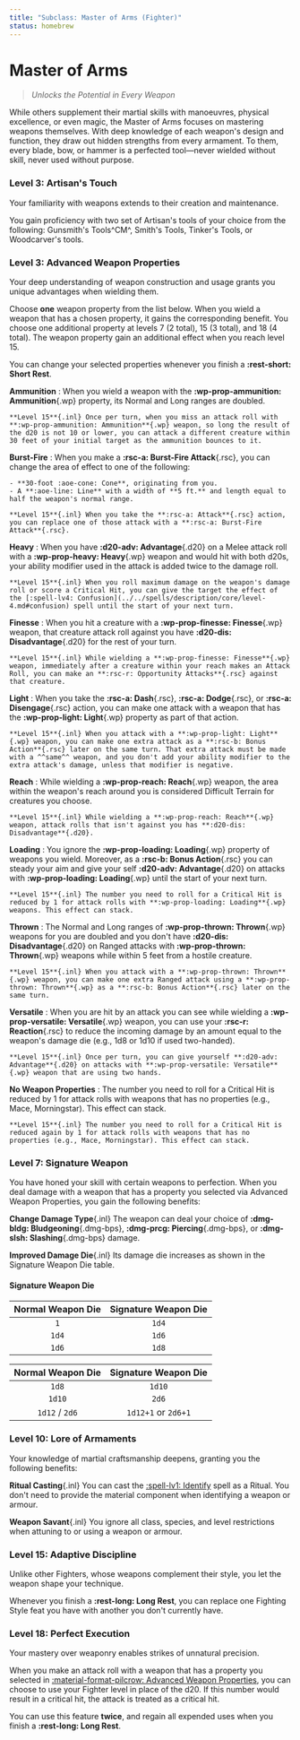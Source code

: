 ```yaml
---
title: "Subclass: Master of Arms (Fighter)"
status: homebrew
---
```


<p style="display:none">
Unlocks the Potential in Every Weapon
</p>

# Master of Arms

> *Unlocks the Potential in Every Weapon*

While others supplement their martial skills with manoeuvres, physical excellence, or even magic, the Master of Arms focuses on mastering weapons themselves. With deep knowledge of each weapon's design and function, they draw out hidden strengths from every armament. To them, every blade, bow, or hammer is a perfected tool—never wielded without skill, never used without purpose.

### Level 3: Artisan's Touch

Your familiarity with weapons extends to their creation and maintenance.

You gain proficiency with two set of Artisan's tools of your choice from the following: Gunsmith's Tools^CM^, Smith's Tools, Tinker's Tools, or Woodcarver's tools.

### Level 3: Advanced Weapon Properties

Your deep understanding of weapon construction and usage grants you unique advantages when wielding them.

Choose **one** weapon property from the list below. When you wield a weapon that has a chosen property, it gains the corresponding benefit. You choose one additional property at levels 7 (2 total), 15 (3 total), and 18 (4 total). The weapon property gain an additional effect when you reach level 15.

You can change your selected properties whenever you finish a **:rest-short: Short Rest**.

**Ammunition**
:   When you wield a weapon with the **:wp-prop-ammunition: Ammunition**{.wp} property, its Normal and Long ranges are doubled.

    **Level 15**{.inl} Once per turn, when you miss an attack roll with **:wp-prop-ammunition: Ammunition**{.wp} weapon, so long the result of the d20 is not 10 or lower, you can attack a different creature within 30 feet of your initial target as the ammunition bounces to it.

**Burst-Fire**
:   When you make a **:rsc-a: Burst-Fire Attack**{.rsc}, you can change the area of effect to one of the following:

    - **30-foot :aoe-cone: Cone**, originating from you.
    - A **:aoe-line: Line** with a width of **5 ft.** and length equal to half the weapon's normal range.

    **Level 15**{.inl} When you take the **:rsc-a: Attack**{.rsc} action, you can replace one of those attack with a **:rsc-a: Burst-Fire Attack**{.rsc}.

**Heavy**
:   When you have **:d20-adv: Advantage**{.d20} on a Melee attack roll with a **:wp-prop-heavy: Heavy**{.wp} weapon and would hit with both d20s, your ability modifier used in the attack is added twice to the damage roll.

    **Level 15**{.inl} When you roll maximum damage on the weapon's damage roll or score a Critical Hit, you can give the target the effect of the [:spell-lv4: Confusion](../../spells/description/core/level-4.md#confusion) spell until the start of your next turn.

**Finesse**
:   When you hit a creature with a **:wp-prop-finesse: Finesse**{.wp} weapon, that creature attack roll against you have **:d20-dis: Disadvantage**{.d20} for the rest of your turn.

    **Level 15**{.inl} While wielding a **:wp-prop-finesse: Finesse**{.wp} weapon, immediately after a creature within your reach makes an Attack Roll, you can make an **:rsc-r: Opportunity Attacks**{.rsc} against that creature.

**Light**
:   When you take the **:rsc-a: Dash**{.rsc}, **:rsc-a: Dodge**{.rsc}, or **:rsc-a: Disengage**{.rsc} action, you can make one attack with a weapon that has the **:wp-prop-light: Light**{.wp} property as part of that action.

    **Level 15**{.inl} When you attack with a **:wp-prop-light: Light**{.wp} weapon, you can make one extra attack as a **:rsc-b: Bonus Action**{.rsc} later on the same turn. That extra attack must be made with a ^^same^^ weapon, and you don't add your ability modifier to the extra attack's damage, unless that modifier is negative.

**Reach**
:   While wielding a **:wp-prop-reach: Reach**{.wp} weapon, the area within the weapon's reach around you is considered Difficult Terrain for creatures you choose.

    **Level 15**{.inl} While wielding a **:wp-prop-reach: Reach**{.wp} weapon, attack rolls that isn't against you has **:d20-dis: Disadvantage**{.d20}.

**Loading**
:   You ignore the **:wp-prop-loading: Loading**{.wp} property of weapons you wield. Moreover, as a **:rsc-b: Bonus Action**{.rsc} you can steady your aim and give your self **:d20-adv: Advantage**{.d20} on attacks with **:wp-prop-loading: Loading**{.wp} until the start of your next turn.

    **Level 15**{.inl} The number you need to roll for a Critical Hit is reduced by 1 for attack rolls with **:wp-prop-loading: Loading**{.wp} weapons. This effect can stack.

**Thrown**
:   The Normal and Long ranges of **:wp-prop-thrown: Thrown**{.wp} weapons for you are doubled and you don't have **:d20-dis: Disadvantage**{.d20} on Ranged attacks with **:wp-prop-thrown: Thrown**{.wp} weapons while within 5 feet from a hostile creature.

    **Level 15**{.inl} When you attack with a **:wp-prop-thrown: Thrown**{.wp} weapon, you can make one extra Ranged attack using a **:wp-prop-thrown: Thrown**{.wp} as a **:rsc-b: Bonus Action**{.rsc} later on the same turn.

**Versatile**
:   When you are hit by an attack you can see while wielding a **:wp-prop-versatile: Versatile**{.wp} weapon, you can use your **:rsc-r: Reaction**{.rsc} to reduce the incoming damage by an amount equal to the weapon's damage die (e.g., 1d8 or 1d10 if used two-handed).

    **Level 15**{.inl} Once per turn, you can give yourself **:d20-adv: Advantage**{.d20} on attacks with **:wp-prop-versatile: Versatile**{.wp} weapon that are using two hands.

**No Weapon Properties**
:   The number you need to roll for a Critical Hit is reduced by 1 for attack rolls with weapons that has no properties (e.g., Mace, Morningstar). This effect can stack.

    **Level 15**{.inl} The number you need to roll for a Critical Hit is reduced again by 1 for attack rolls with weapons that has no properties (e.g., Mace, Morningstar). This effect can stack.

### Level 7: Signature Weapon

You have honed your skill with certain weapons to perfection. When you deal damage with a weapon that has a property you selected via Advanced Weapon Properties, you gain the following benefits:

**Change Damage Type**{.inl} The weapon can deal your choice of **:dmg-bldg: Bludgeoning**{.dmg-bps}, **:dmg-prcg: Piercing**{.dmg-bps}, or **:dmg-slsh: Slashing**{.dmg-bps} damage.

**Improved Damage Die**{.inl} Its damage die increases as shown in the Signature Weapon Die table.

#### Signature Weapon Die

<div class="grid" markdown>

| Normal Weapon Die | Signature Weapon Die |
|:-:|:-:|
| `1` | `1d4` |
| `1d4` | `1d6` |
| `1d6` | `1d8` |

| Normal Weapon Die | Signature Weapon Die |
|:-:|:-:|
| `1d8` | `1d10` |
| `1d10` | `2d6` |
| `1d12` / `2d6` | `1d12+1` or `2d6+1` |

</div>

### Level 10: Lore of Armaments

Your knowledge of martial craftsmanship deepens, granting you the following benefits:

**Ritual Casting**{.inl} You can cast the [:spell-lv1: Identify](../../spells/description/core/level-1.md#identify) spell as a Ritual. You don't need to provide the material component when identifying a weapon or armour.

**Weapon Savant**{.inl} You ignore all class, species, and level restrictions when attuning to or using a weapon or armour.

### Level 15: Adaptive Discipline

Unlike other Fighters, whose weapons complement their style, you let the weapon shape your technique.

Whenever you finish a **:rest-long: Long Rest**, you can replace one Fighting Style feat you have with another you don't currently have.

### Level 18: Perfect Execution

Your mastery over weaponry enables strikes of unnatural precision.

When you make an attack roll with a weapon that has a property you selected in [:material-format-pilcrow: Advanced Weapon Properties](#level-3-advanced-weapon-properties), you can choose to use your Fighter level in place of the d20. If this number would result in a critical hit, the attack is treated as a critical hit.

You can use this feature **twice**, and regain all expended uses when you finish a **:rest-long: Long Rest**.
